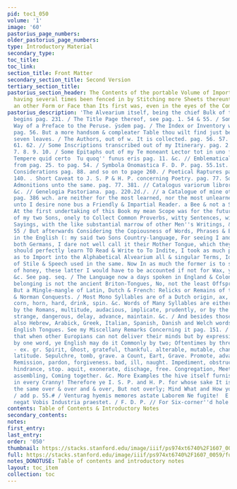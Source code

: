 ```yaml
---
pid: toc1_050
volume: '1'
image: '60'
pastorius_page_numbers: 
older_pastorius_page_numbers: 
type: Introductory Material
secondary_type: 
toc_title: 
toc_link: 
section_title: Front Matter
secondary_section_title: Second Version
tertiary_section_title: 
pastorius_section_header: The Contents of the portable Volume of Importation, which
  having several times been fenced in by Stitching more Sheets thereunto, got quite
  an other Form or Face than Its first was, even in the eyes of the Compiler himself.
pastorius_description: 'The Alvearium itself, being the chief Bulk of this manuscript,
  begins pag. 231. / The Title Page thereof, see pag. 1. 54 & 55. / Some thing by
  Way of a Preface to the Peruse. ÿsdem pag. / The Index or Inventory was once on
  pag. 56. But a more handsom & compleater Table thou wilt find just before these
  seven leaves. / The Authors, out of w. It is collected. pag. 56. 57. 58. 59. 60.
  61. 62. // Some Inscriptions transcribed out of my Itinerary. pag. 2. 3. 4. 5. 6.
  7. 8. 9. 10. / Some Epitaphs out of my Te moneant Lector tot in uno funera libro.
  Tempere quid certo  Tu quoq'' funus eris pag. 11. &c. // Emblematical Recreations
  from pag. 25. to pag. 54. / Symbola Onomastica F. D. P. pag. 55.1st. / Onomastical
  Considerations pag. 88. and so on to page 260. / Poetical Raptures pag. 71 to page
  140. . Short Caveat to J. S. P & H. P. concerning Poetry. pag. 77. Some other good
  Admonitions unto the same. pag. 77. 381. // Catalogus variorum librorum pag. 377
  &c. // Genelogia Pastoriana. pag. 220.2d./. // a Catalogue of mine other Manuscripts.
  pag. 386 wch. are neither for the most learned, nor the most unlearned, and where
  unto I desire none bus a Friendly & Impartial Reader. a Bee & not a Spider. ///
  At the first undertaking of this Book my mean Scope was for the future Imitation
  of my two Sons, onely to Collect Common Proverbs, witty Sentences, wise and godly
  Sayings, with the like substantial marrow of other Men''s Writings, &c. See pag.
  55 / But afterwards Considering the Copiousness of Words, Phrases & Expressions
  in the English (: my said two Sons Country-language, For seeing I and my Wife are
  both Germans, I dare not well call it their Mother Tongue, which they if possible
  should perfectly learn TO Read & Write to To Indite, I took as much pains & patience
  as to Import into the Alphabetical Alvearium all & singular Terms, Idioms, Man[n]ers
  of Stile & Speech used in the same. Now In as much the former is to supply the place
  of honey, these latter I would have to be accounted if not for Wax, yet for hivedross.
  &c. See pag. seq. / The Language now a days spoken in England & Colonies thereunto
  belonging is not the ancient Briton-Tongues, No, not the least Offspring thereof;
  But a Mingle-mangle of Latin, Dutch & French: Relicks or Remains of the Roman, Saxon
  & Norman Conquests. / Most Mono Syllables are of a Dutch origin, ax, ox, fox, cow,
  corn, horn, hard, drink, spin. &c. Words of Many Syllables are either brought in
  by the Romans, multitude, audacious, implicate, prudently, or by the Normans, buckler,
  strange, dangerous, delay, advance, maintain. &c. / And besides those there are
  also Hebrew, Arabick, Greek, Italian, Spanish, Danish and Welch words in the said
  English Tongues. See my Miscellany Remarks Concerning it pag. 151. / Hence it is
  that when other Europians can not deliver their minds but by expressing one thing
  by one word, ye English may do it Commonly by two; Oftentimes by three or four.
  - ex. gr. Spirit, Ghost, grateful, thankful. alterable, mutable, changeable. breadth,
  latitude. Sepulchre, tomb, grave. a Count, Eart, Grave. Promote, advance, further.
  Remission, pardon, forgiveness. bad, ill, naught. Impediment, obstruction, lett,
  hindrance, stop. aquit, exonerate, dischage, free. Congregation, Meeting, Gathering,
  assembling, Coming together. &c. More Examples the hive itself furnisheth almost
  in every Cranny! Therefore ye I. S. P. and H. P. for whose sake It is made, Read
  the same over & over and & over, But not overly; Mind What and How you are reading.
  / add p. 55.# / Venturag hyemis memores astate Laborem Ne fugite!  E / Quod Natura
  negat Vobis Industria praestet. / F. D. P. // For Six-corner''d hole in honey-combs.'
contents: Table of Contents & Introductory Notes
secondary_contents: 
notes: 
first_entry: 
last_entry: 
order: '050'
thumbnail: https://stacks.stanford.edu/image/iiif/ps974xt6740%2F1607_0059/full/100,/0/default.jpg
full: https://stacks.stanford.edu/image/iiif/ps974xt6740%2F1607_0059/full/full/0/default.jpg
notes_DONOTUSE: Table of contents and introductory notes
layout: toc_item
collection: toc
---
```

